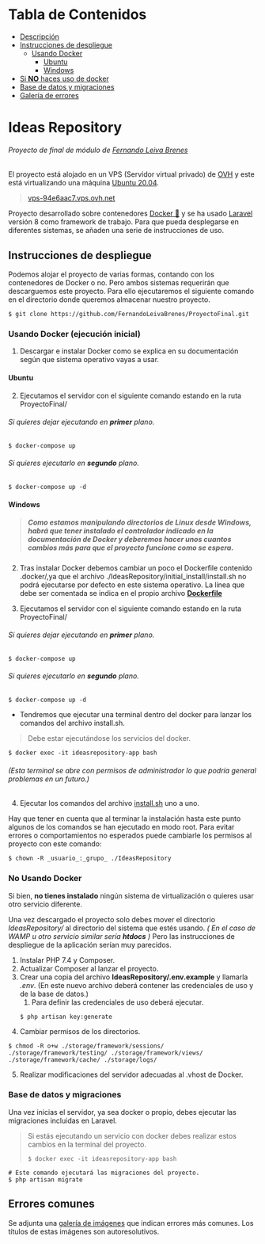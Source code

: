 # Tabla de Contenidos
+ [Descripción](#descripcion)
+ [Instrucciones de despliegue](#instrucciones)
  - [Usando Docker](#usandodocker)
    - [Ubuntu](#ubuntu)
    - [Windows](#windows)
+ [Si **NO** haces uso de docker](#nodocker)
+ [Base de datos y migraciones](#mysql)
+ [Galería de errores](#errores)

<a name="descripcion"></a>
# Ideas Repository 
###### Proyecto de final de módulo de [Fernando Leiva Brenes](https://github.com/FernandoLeivaBrenes "Mi github")

El proyecto está alojado en un VPS (Servidor virtual privado) de [OVH](https://laravel.com/ "OVHcloud") y este está virtualizando una máquina [Ubuntu 20.04](https://ubuntu.com/ "Download Ubuntu").

> [vps-94e6aac7.vps.ovh.net](http://vps-94e6aac7.vps.ovh.net/ "Ideas Repository")

Proyecto desarrollado sobre contenedores [Docker :whale:](https://www.docker.com/ "Docker") y se ha usado [Laravel](https://laravel.com/ "Laravel") versión 8 como framework de trabajo. Para que pueda desplegarse en diferentes sistemas, se añaden una serie de instrucciones de uso.

<a name="instrucciones"></a>
## Instrucciones de despliegue

Podemos alojar el proyecto de varias formas, contando con los contenedores de Docker o no. Pero ambos sistemas requerirán que descarguemos este proyecto.
Para ello ejecutaremos el siguiente comando en el directorio donde queremos almacenar nuestro proyecto.

```shell
$ git clone https://github.com/FernandoLeivaBrenes/ProyectoFinal.git
```

<a name="usandodocker"></a>
### Usando Docker (ejecución inicial)

1. Descargar e instalar Docker como se explica en su documentación según que sistema operativo vayas a usar.

<a name="ubuntu"></a>
#### Ubuntu
2. Ejecutamos el servidor con el siguiente comando estando en la ruta ProyectoFinal/
###### Si quieres dejar ejecutando en **primer** plano.
```shell
$ docker-compose up
```
###### Si quieres ejecutarlo en **segundo** plano.
```shell
$ docker-compose up -d
```
<a name="windows"></a>
#### Windows
> ##### Como estamos manipulando directorios de Linux desde Windows, habrá que tener instalado el controlador indicado en la documentación de Docker y deberemos hacer unos cuantos cambios más para que el proyecto funcione como se espera.

2. Tras instalar Docker debemos cambiar un poco el Dockerfile contenido .docker/,ya que el archivo ./IdeasRepository/initial_install/install.sh no podrá ejecutarse por defecto en este sistema operativo. La línea que debe ser comentada se indica en el propio archivo **[Dockerfile](.docker/Dockerfile)**

3. Ejecutamos el servidor con el siguiente comando estando en la ruta ProyectoFinal/
###### Si quieres dejar ejecutando en **primer** plano.
```shell
$ docker-compose up
```
###### Si quieres ejecutarlo en **segundo** plano.
```shell
$ docker-compose up -d
```
* Tendremos que ejecutar una terminal dentro del docker para lanzar los comandos del archivo install.sh.
> Debe estar ejecutándose los servicios del docker.
```shell
$ docker exec -it ideasrepository-app bash
```

###### (Esta terminal se abre con permisos de administrador lo que podría general problemas en un futuro.)

4. Ejecutar los comandos del archivo [install.sh](./IdeasRepository/initial_install/install.sh) uno a uno.

Hay que tener en cuenta que al terminar la instalación hasta este punto algunos de los comandos se han ejecutado en modo root.
Para evitar errores o comportamientos no esperados puede cambiarle los permisos al proyecto con este comando:

```shell
$ chown -R _usuario_:_grupo_ ./IdeasRepository
```

<a name="nodocker"></a>
### **No** Usando Docker

Si bien, **no tienes instalado** ningún sistema de virtualización o quieres usar otro servicio diferente.

Una vez descargado el proyecto solo debes mover el directorio _IdeasRepository/_ al directorio del sistema que estés usando.
_( En el caso de WAMP u otro servicio similar sería **htdocs** )_
Pero las instrucciones de despliegue de la aplicación serían muy parecidos.

1. Instalar PHP 7.4 y Composer.
2. Actualizar Composer al lanzar el proyecto.
3. Crear una copia del archivo **IdeasRepository/.env.example** y llamarla _.env_. (En este nuevo archivo deberá contener las credenciales de uso y de la base de datos.)
    1. Para definir las credenciales de uso deberá ejecutar.
      ```shell
      $ php artisan key:generate
      ```
4. Cambiar permisos de los directorios.
  ```shell
  $ chmod -R o+w ./storage/framework/sessions/ ./storage/framework/testing/ ./storage/framework/views/ ./storage/framework/cache/ ./storage/logs/
  ```
5. Realizar modificaciones del servidor adecuadas al .vhost de Docker.

<a name="mysql"></a>
### Base de datos y migraciones

Una vez inicias el servidor, ya sea docker o propio, debes ejecutar las migraciones incluidas en Laravel.

> Si estás ejecutando un servicio con docker debes realizar estos cambios en la terminal del proyecto.
> ```shell
> $ docker exec -it ideasrepository-app bash
> ```

```shell
# Este comando ejecutará las migraciones del proyecto.
$ php artisan migrate
```

<a name="errores"></a>
## Errores comunes
Se adjunta una [galería de imágenes](./README_imgs) que indican errores más comunes.
Los títulos de estas imágenes son autoresolutivos.

